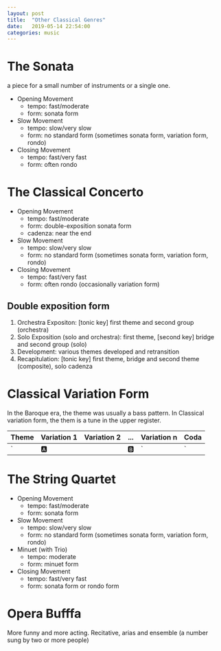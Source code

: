 ```yaml
---
layout: post
title:  "Other Classical Genres"
date:   2019-05-14 22:54:00
categories: music
---
```


# The Sonata

a piece for a small number of instruments or a single one.

- Opening Movement
    - tempo: fast/moderate
    - form: sonata form
- Slow Movement
    - tempo: slow/very slow
    - form: no standard form (sometimes sonata form, variation form, rondo)
- Closing Movement
    - tempo: fast/very fast
    - form: often rondo

# The Classical Concerto

- Opening Movement
    - tempo: fast/moderate
    - form: double-exposition sonata form
    - cadenza: near the end
- Slow Movement
    - tempo: slow/very slow
    - form: no standard form (sometimes sonata form, variation form, rondo)
- Closing Movement
    - tempo: fast/very fast
    - form: often rondo (occasionally variation form)

## Double exposition form

1. Orchestra Expositon: [tonic key] first theme and second group (orchestra)
2. Solo Exposition (solo and orchestra): first theme, [second key] bridge and second group (solo) 
3. Development: various themes developed and retransition
4. Recapitulation: [tonic key] first theme, bridge and second theme (composite), solo cadenza

# Classical Variation Form

In the Baroque era, the theme was usually a bass pattern. In Classical variation form, the them is a tune in the upper register.

| Theme        | Variation 1    | Variation 2    | ... | Variation n    | Coda   |
|--------------|----------------|----------------|-----|----------------|--------|
| `|:a:||:b:|` | `|:a1:||:b1:|` | `|:a2:||:b2:|` |     | `|:an:||:bn:|` | (free) |

# The String Quartet

- Opening Movement
    - tempo: fast/moderate
    - form: sonata form
- Slow Movement
    - tempo: slow/very slow
    - form: no standard form (sometimes sonata form, variation form, rondo)
- Minuet (with Trio)
    - tempo: moderate
    - form: minuet form
- Closing Movement
    - tempo: fast/very fast
    - form: sonata form or rondo form

# Opera Bufffa 

More funny and more acting. Recitative, arias and ensemble (a number sung by two or more people)

